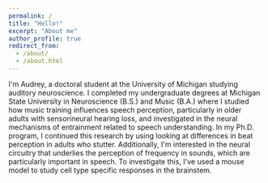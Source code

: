 ```yaml
---
permalink: /
title: "Hello!"
excerpt: "About me"
author_profile: true
redirect_from: 
  - /about/
  - /about.html
---
```


I'm Audrey, a doctoral student at the University of Michigan studying auditory neuroscience. I completed my undergraduate degrees at Michigan State University in Neuroscience (B.S.) and Music (B.A.) where I studied how music training influences speech perception, particularly in older adults with sensorineural hearing loss, and investigated in the neural mechanisms of entrainment related to speech understanding. In my Ph.D. program, I continued this research by using looking at differences in beat perception in adults who stutter. Additionally, I'm interested in the neural circuitry that underlies the perception of frequency in sounds, which are particularly important in speech. To investigate this, I've used a mouse model to study cell type specific responses in the brainstem. 
